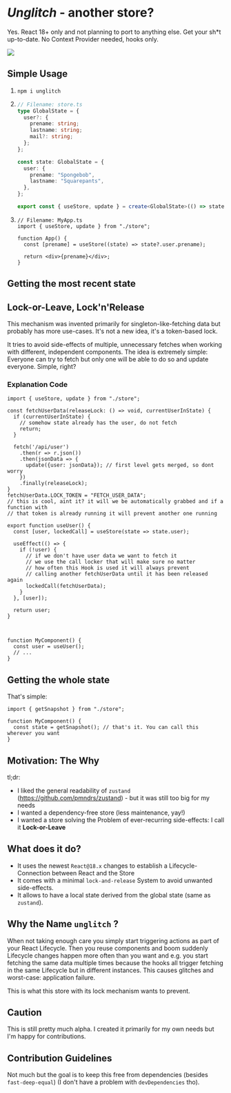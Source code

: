 # _Unglitch_ - another store?

Yes. React 18+ only and not planning to port to anything else. Get your sh\*t up-to-date. No Context Provider needed, hooks only.

![](https://media.giphy.com/media/PIRACM2jXRAP1l77tt/giphy.gif)

## Simple Usage

1. `npm i unglitch`
2. ```ts
   // Filename: store.ts
   type GlobalState = {
     user?: {
       prename: string;
       lastname: string;
       mail?: string;
     };
   };

   const state: GlobalState = {
     user: {
       prename: "Spongebob",
       lastname: "Squarepants",
     },
   };

   export const { useStore, update } = create<GlobalState>(() => state);
   ```

3. ```tsx
   // Filename: MyApp.ts
   import { useStore, update } from "./store";

   function App() {
     const [prename] = useStore((state) => state?.user.prename);

     return <div>{prename}</div>;
   }
   ```

## Getting the most recent state

## Lock-or-Leave, Lock'n'Release

This mechanism was invented primarily for singleton-like-fetching data but probably has more use-cases. It's not a new idea, it's a token-based lock.

It tries to avoid side-effects of multiple, unnecessary fetches when working with different, independent components. The idea is extremely simple: Everyone can try to fetch but only one will be able to do so and update everyone. Simple, right?

### Explanation Code

```tsx
import { useStore, update } from "./store";

const fetchUserData(releaseLock: () => void, currentUserInState) {
  if (currentUserInState) {
    // somehow state already has the user, do not fetch
    return;
  }

  fetch('/api/user')
    .then(r => r.json())
    .then(jsonData => {
      update({user: jsonData}); // first level gets merged, so dont worry
    })
    .finally(releaseLock);
}
fetchUserData.LOCK_TOKEN = "FETCH_USER_DATA";
// this is cool, aint it? it will we be automatically grabbed and if a function with
// that token is already running it will prevent another one running

export function useUser() {
  const [user, lockedCall] = useStore(state => state.user);

  useEffect(() => {
    if (!user) {
      // if we don't have user data we want to fetch it
      // we use the call locker that will make sure no matter
      // how often this Hook is used it will always prevent
      // calling another fetchUserData until it has been released again
      lockedCall(fetchUserData);
    }
  }, [user]);

  return user;
}



function MyComponent() {
  const user = useUser();
  // ...
}
```

## Getting the whole state

That's simple:

```tsx
import { getSnapshot } from "./store";

function MyComponent() {
  const state = getSnapshot(); // that's it. You can call this wherever you want
}
```

## Motivation: The Why

tl;dr:

- I liked the general readability of `zustand` (https://github.com/pmndrs/zustand) - but it was still too big for my needs
- I wanted a dependency-free store (less maintenance, yay!)
- I wanted a store solving the Problem of ever-recurring side-effects: I call it **Lock-or-Leave**

## What does it do?

- It uses the newest `React@18.x` changes to establish a Lifecycle-Connection between React and the Store
- It comes with a minimal `lock-and-release` System to avoid unwanted side-effects.
- It allows to have a local state derived from the global state (same as `zustand`).

## Why the Name `unglitch` ?

When not taking enough care you simply start triggering actions as part of your React Lifecycle. Then you reuse components and boom suddenly Lifecycle changes happen more often than you want and e.g. you start fetching the same data multiple times because the hooks all trigger fetching in the same Lifecycle but in different instances. This causes glitches and worst-case: application failure.

This is what this store with its lock mechanism wants to prevent.

## Caution

This is still pretty much alpha. I created it primarily for my own needs but I'm happy for contributions.

## Contribution Guidelines

Not much but the goal is to keep this free from dependencies (besides `fast-deep-equal`) (I don't have a problem with `devDependencies` tho).
